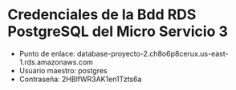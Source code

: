 # Credenciales de la Bdd RDS PostgreSQL del Micro Servicio 3

* Punto de enlace: database-proyecto-2.ch8o6p8cerux.us-east-1.rds.amazonaws.com
* Usuario maestro: postgres
* Contraseña: 2HBlfWR3AK1en1Tzts6a
